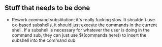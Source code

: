 ## Stuff that needs to be done

* Rework command substitution; it's really fucking slow. It shouldn't use ox-based subshells, it should just execute the commands in the current shell. If a subshell is necessary for whatever the user is doing in the command sub, they can just use $((commands here)) to insert the subshell into the command sub
